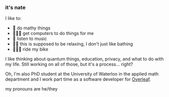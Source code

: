 ### it's nate

I like to:
 - 🧮 do mathy things
 - 👩🏼‍💻 get computers to do things for me
 - 🎵 listen to music
 - 🛀🏻 this is supposed to be relaxing, I don't just like bathing
 - 🚵🏻‍♀️ ride my bike

I like thinking about quantum things, education, privacy, and what to do with my life. Still working on all of those, but it's a process... right?

Oh, I'm also PhD student at the University of Waterloo in the applied math department and I work part time as a software developer for [Overleaf](https://overleaf.com).

my pronouns are he/they
